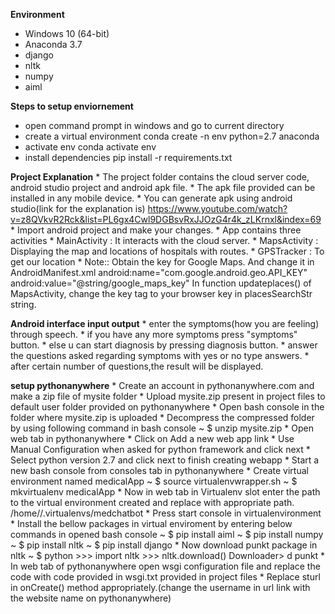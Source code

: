 **Environment**
* Windows 10 (64-bit)
* Anaconda 3.7
* django
* nltk
* numpy
* aiml

**Steps to setup enviornement**
* open command prompt in windows and go to current directory
* create a virtual environment
	conda create -n env python=2.7 anaconda
* activate env
	conda activate env
* install dependencies
	pip install -r requirements.txt


**Project Explanation**
	* The project folder contains the cloud server code, android studio project and android apk file.
	* The apk file provided can be installed in any mobile device.
	* You can generate apk using android studio(link for the explanation is)
		https://www.youtube.com/watch?v=z8QVkvR2Rck&list=PL6gx4Cwl9DGBsvRxJJOzG4r4k_zLKrnxl&index=69
	* Import android project and make your changes.
	* App contains three activities
	* MainActivity : It interacts with the cloud server.
	* MapsActivity : Displaying the map and locations of hospitals with routes.
	* GPSTracker : To get our location
	* Note:: Obtain the key for Google Maps. And change it in AndroidManifest.xml
			android:name="com.google.android.geo.API_KEY"
			android:value="@string/google_maps_key" 
		In function updateplaces() of MapsActivity, change the key tag to your browser key in placesSearchStr string.

**Android interface input output**
	* enter the symptoms(how  you  are feeling) through speech.
	* if you have any more symptoms press "symptoms" button.
	* else u can start diagnosis by pressing diagnosis button.
	* answer the questions asked regarding symptoms with yes or no type answers.
	* after certain number of questions,the result will be displayed.

**setup pythonanywhere**
	* Create an account in pythonanywhere.com and make a zip file of mysite folder
	* Upload mysite.zip present in project files to default user folder provided on pythonanywhere
	* Open bash console in the folder where mysite.zip is uploaded
	* Decompress the compressed folder by using following command in bash console
		~ $ unzip mysite.zip
	* Open web tab in pythonanywhere
	* Click on Add a new web app link
	* Use Manual Configuration when asked for python framework and click next
	* Select python version 2.7 and click next to finish creating webapp
	* Start a new bash console from consoles tab in pythonanywhere
	* Create virtual environment named medicalApp
		~ $ source virtualenvwrapper.sh
		~ $ mkvirtualenv medicalApp
	* Now in web tab in Virtualenv slot enter the path to the virtual environment created and replace <user> with appropriate path. 
		/home/<user>/.virtualenvs/medchatbot
	* Press start console in virtualenvironment 
	* Install the bellow packages in virtual enviroment by entering below commands in opened bash console
		~ $ pip install aiml
		~ $ pip install numpy
		~ $ pip install nltk
		~ $ pip install django
	* Now download punkt package in nltk
		~ $ python
		>>> import nltk
		>>> nltk.download()
		Downloader> d punkt
	* In web tab of pythonanywhere open wsgi configuration file and replace the code with code provided in wsgi.txt 		provided in project files
	* Replace sturl in onCreate() method appropriately.(change the username in url link with the website name on 			pythonanywhere)






